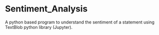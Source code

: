 # Sentiment_Analysis
A python based program to understand the sentiment of a statement using TextBlob python library (Jupyter).
